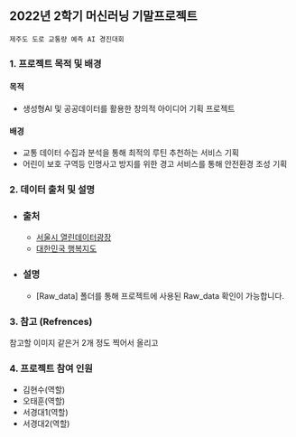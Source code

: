## 2022년 2학기 머신러닝 기말프로젝트

`제주도 도로 교통량 예측 AI 경진대회`

### 1. 프로젝트 목적 및 배경

#### 목적
- 생성형AI 및 공공데이터를 활용한 창의적 아이디어 기획 프로젝트

#### 배경
- 교통 데이터 수집과 분석을 통해 최적의 루틴 추천하는 서비스 기획
- 어린이 보호 구역등 인명사고 방지를 위한 경고 서비스를 통해 안전환경 조성 기획

### 2. 데이터 출처 및 설명
 - ### 출처
   - [서울시 열린데이터광장](https://data.seoul.go.kr/)
   - [대한민국 행복지도](http://www.happykorea.re.kr/)
     
 - ### 설명
   - [Raw_data] 폴더를 통해 프로젝트에 사용된 Raw_data 확인이 가능합니다.

### 3. 참고 (Refrences)
참고할 이미지 같은거 2개 정도 찍어서 올리고 

### 4. 프로젝트 참여 인원 
- 김현수(역할)
- 오태훈(역할)
- 서경대1(역할)
- 서경대2(역할)
